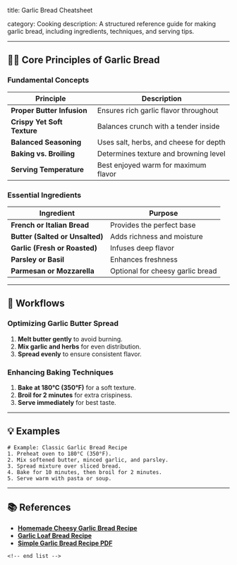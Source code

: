 title: Garlic Bread Cheatsheet

category: Cooking
description: A structured reference guide for making garlic bread, including ingredients, techniques, and serving tips.

---

## 🧄🥖 **Core Principles of Garlic Bread**

### **Fundamental Concepts**

| Principle                         | Description                            |
| --------------------------------- | -------------------------------------- |
| **Proper Butter Infusion**  | Ensures rich garlic flavor throughout  |
| **Crispy Yet Soft Texture** | Balances crunch with a tender inside   |
| **Balanced Seasoning**      | Uses salt, herbs, and cheese for depth |
| **Baking vs. Broiling**     | Determines texture and browning level  |
| **Serving Temperature**     | Best enjoyed warm for maximum flavor   |

### **Essential Ingredients**

| Ingredient                            | Purpose                          |
| ------------------------------------- | -------------------------------- |
| **French or Italian Bread**     | Provides the perfect base        |
| **Butter (Salted or Unsalted)** | Adds richness and moisture       |
| **Garlic (Fresh or Roasted)**   | Infuses deep flavor              |
| **Parsley or Basil**            | Enhances freshness               |
| **Parmesan or Mozzarella**      | Optional for cheesy garlic bread |

---

## 🔄 **Workflows**

### **Optimizing Garlic Butter Spread**

1. **Melt butter gently** to avoid burning.
2. **Mix garlic and herbs** for even distribution.
3. **Spread evenly** to ensure consistent flavor.

### **Enhancing Baking Techniques**

1. **Bake at 180°C (350°F)** for a soft texture.
2. **Broil for 2 minutes** for extra crispiness.
3. **Serve immediately** for best taste.

---

## 💡 **Examples**

```plaintext
# Example: Classic Garlic Bread Recipe
1. Preheat oven to 180°C (350°F).  
2. Mix softened butter, minced garlic, and parsley.  
3. Spread mixture over sliced bread.  
4. Bake for 10 minutes, then broil for 2 minutes.  
5. Serve warm with pasta or soup.  
```

---

## 📚 **References**

- **[Homemade Cheesy Garlic Bread Recipe](https://www.freepik.com/free-vector/homemade-cheesy-garlic-bread-recipe_8508616.htm)**
- **[Garlic Loaf Bread Recipe](https://www.scribd.com/document/495942469/Homemade-Garlic-Loaf-Bread-Recipe)**
- **[Simple Garlic Bread Recipe PDF](https://www.etsy.com/listing/567170091/simple-garlic-bread-recipe-pdf)**

```
<!-- end list -->
```
